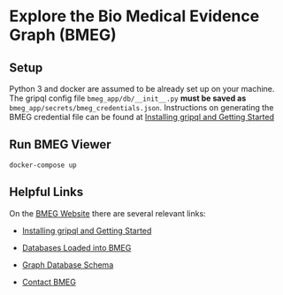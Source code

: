 # Explore the Bio Medical Evidence Graph (BMEG)

## Setup 

Python 3 and docker are assumed to be already set up on your machine. The gripql config file `bmeg_app/db/__init__.py` **must be saved as** `bmeg_app/secrets/bmeg_credentials.json`. Instructions on generating the BMEG credential file can be found at [Installing gripql and Getting Started](https://bmegio.ohsu.edu/analyze/getting_started/)


## Run BMEG Viewer

```
docker-compose up
```

## Helpful Links

On the [BMEG Website](https://bmegio.ohsu.edu) there are several relevant links:

+ [Installing gripql and Getting Started](https://bmegio.ohsu.edu/analyze/getting_started/)

+ [Databases Loaded into BMEG](https://bmegio.ohsu.edu/explore/data)

+ [Graph Database Schema](https://bmegio.ohsu.edu/explore/schema)

+ [Contact BMEG](https://gitter.im/bmeg/)
